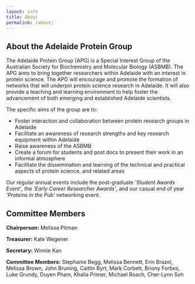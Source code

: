 ```yaml
---
layout: info
title: About
permalink: /about/
---
```


## About the Adelaide Protein Group

The Adelaide Protein Group (APG) is a Special Interest Group of the Australian Society for Biochemistry and Molecular Biology (ASBMB). The APG aims to bring together researchers within Adelaide with an interest in protein science. The APG will encourage and promote the formation of networks that will underpin protein science research in Adelaide. It will also provide a teaching and learning environment to help foster the advancement of both emerging and established Adelaide scientists.

The specific aims of the group are to:

- Foster interaction and collaboration between protein research groups in Adelaide
- Facilitate an awareness of research strengths and key research equipment within Adelaide
- Raise awareness of the ASBMB
- Create a forum for students and post docs to present their work in an informal atmosphere
- Facilitate the dissemination and learning of the technical and practical aspects of protein science, and related areas

Our regular annual events include the post-graduate _'Student Awards Event'_, the _'Early Career Researcher Awards'_, and our casual end of year _'Proteins in the Pub'_ networking event.


## Committee Members

__Chairperson:__ Melissa Pitman

__Treasurer:__ Kate Wegener

__Secretary:__ Winnie Kan

__Committee Members:__ Stephanie Begg, Melissa Bennett, Erin Brazel, Melissa Brown, John Bruning, Caitlin Byrt, Mark Corbett, Briony Forbes, Luke Grundy, Duyen Pham, Khalia Primer, Michael Roach, Cher-Lynn Soh
